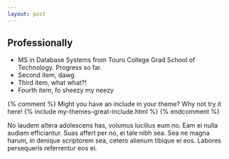 ```yaml
---
layout: post
---
```


## Professionally
- MS in Database Systems from Touro College Grad School of Technology. Progress so far.  
- Second item, dawg
- Third item, what what?!
- Fourth item, fo sheezy my neezy

{% comment %}
Might you have an include in your theme? Why not try it here!
{% include my-themes-great-include.html %}
{% endcomment %}

No laudem altera adolescens has, volumus lucilius eum no. Eam ei nulla audiam efficiantur. Suas affert per no, ei tale nibh sea. Sea ne magna harum, in denique scriptorem sea, cetero alienum tibique ei eos. Labores persequeris referrentur eos ei.
